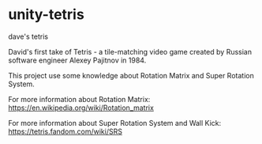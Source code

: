 # unity-tetris
dave's tetris

David's first take of Tetris - a tile-matching video game created by Russian software engineer Alexey Pajitnov in 1984.

This project use some knowledge about Rotation Matrix and Super Rotation System.

For more information about Rotation Matrix: https://en.wikipedia.org/wiki/Rotation_matrix

For more information about Super Rotation System and Wall Kick: https://tetris.fandom.com/wiki/SRS 
